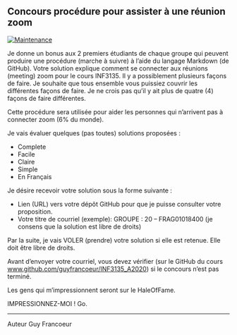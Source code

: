 ## Concours procédure pour assister à une réunion zoom

[![Maintenance](https://img.shields.io/badge/Active%3F-Yes-orange.svg)](https://github.com/guyfrancoeur/ciclad/blob/master/README.md)

Je donne un bonus aux 2 premiers étudiants de chaque groupe qui peuvent produire
une procédure (marche à suivre) à l’aide du langage Markdown (de GitHub).
Votre solution explique comment se connecter aux réunions (meeting) zoom pour le cours INF3135.
Il y a possiblement plusieurs façons de faire.  Je souhaite que tous ensemble vous puissiez
couvrir les différentes façons de faire. Je ne crois pas qu’il y ait plus de quatre (4) façons de faire différentes.

Cette procédure sera utilisée pour aider les personnes qui n’arrivent pas à connecter zoom (6% du monde).

Je vais évaluer quelques (pas toutes) solutions proposées :
-	Complete
-	Facile
-	Claire
-	Simple
-	En Français

Je désire recevoir votre solution sous la forme suivante : 
-	Lien (URL) vers votre dépôt GitHub pour que je puisse consulter votre proposition.
-	Votre titre de courriel (exemple): GROUPE : 20 – FRAG01018400 (je consens que la solution est libre de droits)

Par la suite, je vais VOLER (prendre) votre solution si elle est retenue. Elle doit être libre de droits.

Avant d’envoyer votre courriel, vous devez vérifier
(sur le GitHub du cours www.github.com/guyfrancoeur/INF3135_A2020) 
si le concours n’est pas terminé.

Les gens qui m’impressionnent seront sur le HaleOfFame.

IMPRESSIONNEZ-MOI ! Go.

----
Auteur Guy Francoeur
